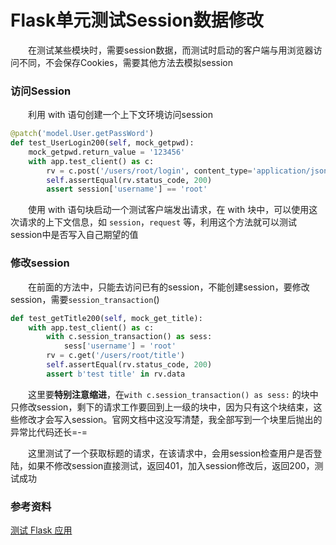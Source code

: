 # Flask单元测试Session数据修改

&emsp;&emsp;在测试某些模块时，需要session数据，而测试时启动的客户端与用浏览器访问不同，不会保存Cookies，需要其他方法去模拟session

### 访问Session

&emsp;&emsp;利用 with 语句创建一个上下文环境访问session

```python
@patch('model.User.getPassWord')
def test_UserLogin200(self, mock_getpwd):
    mock_getpwd.return_value = '123456'
    with app.test_client() as c:
        rv = c.post('/users/root/login', content_type='application/json', data='{"password": "123456"}')
        self.assertEqual(rv.status_code, 200)
        assert session['username'] == 'root'
```

&emsp;&emsp;使用 with 语句块启动一个测试客户端发出请求，在 with 块中，可以使用这次请求的上下文信息，如 `session`，`request` 等，利用这个方法就可以测试session中是否写入自己期望的值

### 修改session

&emsp;&emsp;在前面的方法中，只能去访问已有的session，不能创建session，要修改session，需要`session_transaction`()

```python
def test_getTitle200(self, mock_get_title):
    with app.test_client() as c:
        with c.session_transaction() as sess:
            sess['username'] = 'root'
        rv = c.get('/users/root/title')
        self.assertEqual(rv.status_code, 200)
        assert b'test title' in rv.data
```

&emsp;&emsp;这里要**特别注意缩进**，在`with c.session_transaction() as sess:` 的块中只修改session，剩下的请求工作要回到上一级的块中，因为只有这个块结束，这些修改才会写入session。官网文档中这没写清楚，我全部写到一个块里后抛出的异常比代码还长=-=

&emsp;&emsp;这里测试了一个获取标题的请求，在该请求中，会用session检查用户是否登陆，如果不修改session直接测试，返回401，加入session修改后，返回200，测试成功

### 参考资料

[测试 Flask 应用](http://docs.jinkan.org/docs/flask/testing.html#sessions)